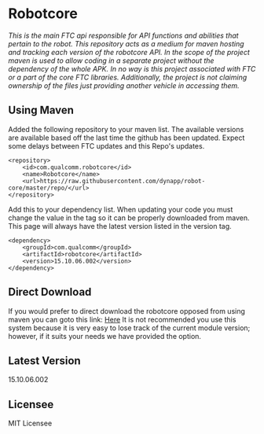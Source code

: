 # Robotcore
*This is the main FTC api responsible for API functions and abilities that pertain to the robot. This repository acts as a medium for maven hosting and tracking each version of the robotcore API. In the scope of the project maven is used to allow coding in a separate project without the dependency of the whole APK. In no way is this project associated with FTC or a part of the core FTC libraries. Additionally, the project is not claiming ownership of the files just providing another vehicle in accessing them.*

## Using Maven
Added the following repository to your maven list. The available versions are available based off the last time the github has been updated. Expect some delays between FTC updates and this Repo's updates.
```
<repository>
    <id>com.qualcomm.robotcore</id>
    <name>Robotcore</name>
    <url>https://raw.githubusercontent.com/dynapp/robot-core/master/repo/</url>
</repository>
```
Add this to your dependency list. When updating your code you must change the value in the tag so it can be properly downloaded from maven. This page will always have the latest version listed in the version tag. 
```
<dependency>
	<groupId>com.qualcomm</groupId>
	<artifactId>robotcore</artifactId>
	<version>15.10.06.002</version>
</dependency>
```

## Direct Download
If you would prefer to direct download the robotcore opposed from using maven you can goto this link:  [Here](https://github.com/dynapp/robot-core/raw/master/robotcore-latest.jar) It is not recommended you use this system because it is very easy to lose track of the current module version; however, if it suits your needs we have provided the option.

## Latest Version
15.10.06.002

## Licensee
MIT Licensee
